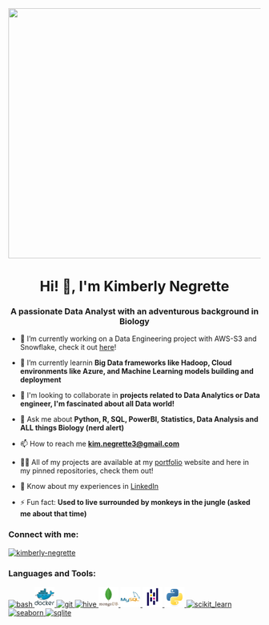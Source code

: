 
<img align="center" width="1000" height="500" src="https://github.com/kimnegrette3/kimnegrette3/assets/55415837/350106c8-1e2a-4db0-adf1-556a5de6b75d">


<h1 align="center">Hi! 👋, I'm Kimberly Negrette</h1>
<h3 align="center">A passionate Data Analyst with an adventurous background in Biology</h3>


- 🔭 I’m currently working on a Data Engineering project with AWS-S3 and Snowflake, check it out [here](https://github.com/kimnegrette3/Snowflake-AWS-S3-Retail-Analysis)! 

- 🌱 I’m currently learnin  **Big Data frameworks like Hadoop, Cloud environments like Azure, and Machine Learning models building and deployment**

- 👯 I'm looking to collaborate in **projects related to Data Analytics or Data engineer, I'm fascinated about all Data world!**

- 💬 Ask me about **Python, R, SQL, PowerBI, Statistics, Data Analysis and ALL things Biology (nerd alert)**

- 📫 How to reach me **kim.negrette3@gmail.com**

- 👨‍💻 All of my projects are available at my [portfolio](https://kimnegrette3.github.io) website and here in my pinned repositories, check them out!

- 📄 Know about my experiences in [LinkedIn](https://www.linkedin.com/in/kimberly-negrette/)

- ⚡ Fun fact: **Used to live surrounded by monkeys in the jungle (asked me about that time)**

<h3 align="left">Connect with me:</h3>
<p align="left">
<a href="https://linkedin.com/in/kimberly-negrette" target="blank"><img align="center" src="https://raw.githubusercontent.com/rahuldkjain/github-profile-readme-generator/master/src/images/icons/Social/linked-in-alt.svg" alt="kimberly-negrette" height="30" width="40" /></a>
</p>

<h3 align="left">Languages and Tools:</h3>
<p align="left"> <a href="https://www.gnu.org/software/bash/" target="_blank" rel="noreferrer"> <img src="https://www.vectorlogo.zone/logos/gnu_bash/gnu_bash-icon.svg" alt="bash" width="40" height="40"/> </a> <a href="https://www.docker.com/" target="_blank" rel="noreferrer"> <img src="https://raw.githubusercontent.com/devicons/devicon/master/icons/docker/docker-original-wordmark.svg" alt="docker" width="40" height="40"/> </a> <a href="https://git-scm.com/" target="_blank" rel="noreferrer"> <img src="https://www.vectorlogo.zone/logos/git-scm/git-scm-icon.svg" alt="git" width="40" height="40"/> </a> <a href="https://hive.apache.org/" target="_blank" rel="noreferrer"> <img src="https://www.vectorlogo.zone/logos/apache_hive/apache_hive-icon.svg" alt="hive" width="40" height="40"/> </a> <a href="https://www.mongodb.com/" target="_blank" rel="noreferrer"> <img src="https://raw.githubusercontent.com/devicons/devicon/master/icons/mongodb/mongodb-original-wordmark.svg" alt="mongodb" width="40" height="40"/> </a> <a href="https://www.mysql.com/" target="_blank" rel="noreferrer"> <img src="https://raw.githubusercontent.com/devicons/devicon/master/icons/mysql/mysql-original-wordmark.svg" alt="mysql" width="40" height="40"/> </a> <a href="https://pandas.pydata.org/" target="_blank" rel="noreferrer"> <img src="https://raw.githubusercontent.com/devicons/devicon/2ae2a900d2f041da66e950e4d48052658d850630/icons/pandas/pandas-original.svg" alt="pandas" width="40" height="40"/> </a> <a href="https://www.python.org" target="_blank" rel="noreferrer"> <img src="https://raw.githubusercontent.com/devicons/devicon/master/icons/python/python-original.svg" alt="python" width="40" height="40"/> </a> <a href="https://scikit-learn.org/" target="_blank" rel="noreferrer"> <img src="https://upload.wikimedia.org/wikipedia/commons/0/05/Scikit_learn_logo_small.svg" alt="scikit_learn" width="40" height="40"/> </a> <a href="https://seaborn.pydata.org/" target="_blank" rel="noreferrer"> <img src="https://seaborn.pydata.org/_images/logo-mark-lightbg.svg" alt="seaborn" width="40" height="40"/> </a> <a href="https://www.sqlite.org/" target="_blank" rel="noreferrer"> <img src="https://www.vectorlogo.zone/logos/sqlite/sqlite-icon.svg" alt="sqlite" width="40" height="40"/> </a> </p>

